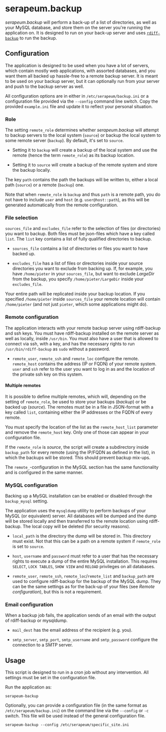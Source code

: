 # serapeum.backup

_serapeum.backup_ will perform a back-up of a list of directories, as well as your MySQL database, and store them on the server you're running the application on. It is designed to run on your back-up server and uses [`rdiff-backup`](http://www.nongnu.org/rdiff-backup/) to run the backup.

## Configuration
The application is designed to be used when you have a lot of servers, which contain mostly web applications, with assorted databases, and you want them all backed up hassle-free to a remote backup server. It is meant to be used on your backup server, but it can optionally run from your server and push to the backup server as well.

All configuration options are in either in `/etc/serapeum/backup.ini` or a configuration file provided via the `--config` command line switch. Copy the provided `example.ini` file and update it to reflect your personal situation.

### Role

The setting `remote_role` determines whether _serapeum.backup_ will attempt to backup servers to the local system (`source`) or backup the local system to some remote server (`backup`). By default, it's set to `source`.

* Setting it to `backup` will create a backup of the local system and use the remote (hence the term `remote_role`) as its backup location.

* Setting it to `source` will create a backup of the remote system and store the backup locally.

The key `path` contains the path the backups will be written to, either a local path (`source`) or a remote (`backup`) one.

Note that when `remote_role` is `backup` and thus `path` is a remote path, you do not have to include `user` and `host` (e.g. `user@host::path`), as this will be generated automatically from the remote configuration.

### File selection

`sources_file` and `excludes_file` refer to the selection of files (or directories) you want to backup. Both files must be json-files which have a key called `list`. The `list` key contains a list of fully qualified directories to backup.

* `sources_file` contains a list of directories or files you want to have backed up.

* `excludes_file` has a list of files or directories inside your source directories you want to exclude from backing up. If, for example, you have `/home/pieter` in your `sources_file`, but want to exclude _LargeDir_ from the backup, you specify `/home/pieter/LargeDir` inside your `excludes_file`.

Your entire path will be replicated inside your backup location. If you specified `/home/pieter` inside `sources_file` your remote location will contain `/home/pieter` (and not just `pieter`, which some applications might do).

### Remote configuration
The application interacts with your remote backup server using rdiff-backup and ssh keys. You must have rdiff-backup installed on the remote server as well as locally, inside `/usr/bin`. You must also have a user that is allowed to connect via ssh, with a key, and has the necessary rights to run `/usr/bin/rdiff-backup` as `sudo` without a password.

* `remote_user`, `remote_ssh` and `remote_loc` configure the remote. `remote_host` contains the address (IP or FQDN) of your remote system. `user` and `ssh` refer to the user you want to log in as and the location of the private ssh key on this system.

#### Multiple remotes

It is possible to define multiple remotes, which will, depending on the setting of `remote_role`, be used to store your backups (_backup_) or be backed up (_source_). The remotes must be in a file in JSON-format with a key called `list`, containing either the IP addresses or the FQDN of every remote.

You must specify the location of the list as the `remote_host_list` parameter and remove the `remote_host` key. Only one of those can appear in your configuration file.

If the `remote_role` is _source_, the script will create a subdirectory inside `backup_path` for every remote (using the IP/FQDN as defined in the list), in which the backups will be stored. This should prevent backup mix-ups.

The `remote_`-configuration in the MySQL section has the same functionality and is configured in the same manner.

### MySQL configuration

Backing up a MySQL installation can be enabled or disabled through the `backup_mysql` setting.

The application uses the `mysqldump` utility to perform backups of your MySQL (or equivalent) server. All databases will be dumped and the dump will be stored locally and then transferred to the remote location using rdiff-backup. The local copy will be deleted (for security reasons).

* `local_path` is the directory the dump will be stored in. This directory must exist. Not that this can be a path on a remote system if `remote_role` is set to `source`.

* `host`, `username` and `password` must refer to a user that has the necessary rights to execute a dump of the entire MySQL installation. This requires `SELECT`, `LOCK TABLES`, `SHOW VIEW` and `RELOAD` privileges on all databases.

* `remote_user`, `remote_ssh`, `remote_loc`/`remote_list` and `backup_path` are used to configure rdiff-backup for the backup of the MySQL dump. They can be the same settings as for the back-up of your files (see _Remote configuration_), but this is not a requirement.

### Email configuration

When a backup job fails, the application sends of an email with the output of rdiff-backup or mysqldump.

* `mail_dest` has the email address of the recipient (e.g. you).

* `smtp_server`, `smtp_port`, `smtp_username` and `smtp_password` configure the connection to a SMTP server.

## Usage

This script is designed to run in a cron job without any intervention. All settings must be set in the configuration file.

Run the application as:

```
serapeum-backup
```

Optionally, you can provide a configuration file (in the same format as `/etc/serapeum/backup.ini`) on the command line via the `--config` or `-c` switch. This file will be used instead of the general configuration file.

```
serapeum-backup --config /etc/serapeum/specific_site.ini
```
